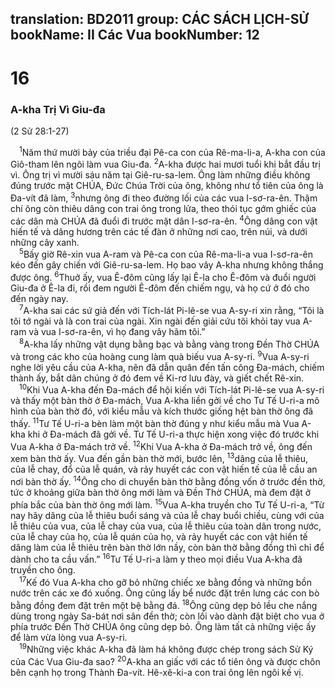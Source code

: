 translation: BD2011
group: CÁC SÁCH LỊCH-SỬ
bookName: II Các Vua 
bookNumber: 12
-------

<div class="title"><h1>16</h1><h3>A-kha Trị Vì Giu-đa</h3><p>(2 Sử 28:1-27)</p></div>
<span class="verse 2vua_16_1"> <sup>1</sup>Năm thứ mười bảy của triều đại Pê-ca con của Rê-ma-li-a, A-kha con của Giô-tham lên ngôi làm vua Giu-đa. </span>
<span class="verse 2vua_16_2"><sup>2</sup>A-kha được hai mươi tuổi khi bắt đầu trị vì. Ông trị vì mười sáu năm tại Giê-ru-sa-lem. Ông làm những điều không đúng trước mặt CHÚA, Ðức Chúa Trời của ông, không như tổ tiên của ông là Ða-vít đã làm, </span>
<span class="verse 2vua_16_3"><sup>3</sup>nhưng ông đi theo đường lối của các vua I-sơ-ra-ên. Thậm chí ông còn thiêu dâng con trai ông trong lửa, theo thói tục gớm ghiếc của các dân mà CHÚA đã đuổi đi trước mặt dân I-sơ-ra-ên. </span>
<span class="verse 2vua_16_4"><sup>4</sup>Ông dâng con vật hiến tế và dâng hương trên các tế đàn ở những nơi cao, trên núi, và dưới những cây xanh.<br/></span>
<span class="verse 2vua_16_5"> <sup>5</sup>Bấy giờ Rê-xin vua A-ram và Pê-ca con của Rê-ma-li-a vua I-sơ-ra-ên kéo đến gây chiến với Giê-ru-sa-lem. Họ bao vây A-kha nhưng không thắng được ông. </span>
<span class="verse 2vua_16_6"><sup>6</sup>Thuở ấy, vua Ê-đôm cũng lấy lại Ê-la cho Ê-đôm và đuổi người Giu-đa ở Ê-la đi, rồi đem người Ê-đôm đến chiếm ngụ, và họ cứ ở đó cho đến ngày nay.<br/></span>
<span class="verse 2vua_16_7"> <sup>7</sup>A-kha sai các sứ giả đến với Tích-lát Pi-lê-se vua A-sy-ri xin rằng, “Tôi là tôi tớ ngài và là con trai của ngài. Xin ngài đến giải cứu tôi khỏi tay vua A-ram và vua I-sơ-ra-ên, vì họ đang vây hãm tôi.”<br/></span>
<span class="verse 2vua_16_8"> <sup>8</sup>A-kha lấy những vật dụng bằng bạc và bằng vàng trong Ðền Thờ CHÚA và trong các kho của hoàng cung làm quà biếu vua A-sy-ri. </span>
<span class="verse 2vua_16_9"><sup>9</sup>Vua A-sy-ri nghe lời yêu cầu của A-kha, nên đã dẫn quân đến tấn công Ða-mách, chiếm thành ấy, bắt dân chúng ở đó đem về Ki-rơ lưu đày, và giết chết Rê-xin.<br/></span>
<span class="verse 2vua_16_10"> <sup>10</sup>Khi Vua A-kha đến Ða-mách để hội kiến với Tích-lát Pi-lê-se vua A-sy-ri và thấy một bàn thờ ở Ða-mách, Vua A-kha liền gởi về cho Tư Tế U-ri-a mô hình của bàn thờ đó, với kiểu mẫu và kích thước giống hệt bàn thờ ông đã thấy. </span>
<span class="verse 2vua_16_11"><sup>11</sup>Tư Tế U-ri-a bèn làm một bàn thờ đúng y như kiểu mẫu mà Vua A-kha khi ở Ða-mách đã gởi về. Tư Tế U-ri-a thực hiện xong việc đó trước khi Vua A-kha ở Ða-mách trở về. </span>
<span class="verse 2vua_16_12"><sup>12</sup>Khi Vua A-kha ở Ða-mách trở về, ông đến xem bàn thờ ấy. Vua đến gần bàn thờ mới, bước lên, </span>
<span class="verse 2vua_16_13"><sup>13</sup>dâng của lễ thiêu, của lễ chay, đổ của lễ quán, và rảy huyết các con vật hiến tế của lễ cầu an nơi bàn thờ ấy. </span>
<span class="verse 2vua_16_14"><sup>14</sup>Ông cho di chuyển bàn thờ bằng đồng vốn ở trước đền thờ, tức ở khoảng giữa bàn thờ ông mới làm và Ðền Thờ CHÚA, mà đem đặt ở phía bắc của bàn thờ ông mới làm. </span>
<span class="verse 2vua_16_15"><sup>15</sup>Vua A-kha truyền cho Tư Tế U-ri-a, “Từ nay hãy dâng của lễ thiêu buổi sáng và của lễ chay buổi chiều, cùng với của lễ thiêu của vua, của lễ chay của vua, của lễ thiêu của toàn dân trong nước, của lễ chay của họ, của lễ quán của họ, và rảy huyết các con vật hiến tế dâng làm của lễ thiêu trên bàn thờ lớn nầy, còn bàn thờ bằng đồng thì chỉ để dành cho ta cầu vấn.” </span>
<span class="verse 2vua_16_16"><sup>16</sup>Tư Tế U-ri-a làm y theo mọi điều Vua A-kha đã truyền cho ông.<br/></span>
<span class="verse 2vua_16_17"> <sup>17</sup>Kế đó Vua A-kha cho gỡ bỏ những chiếc xe bằng đồng và những bồn nước trên các xe đó xuống. Ông cũng lấy bể nước đặt trên lưng các con bò bằng đồng đem đặt trên một bệ bằng đá. </span>
<span class="verse 2vua_16_18"><sup>18</sup>Ông cũng dẹp bỏ lều che nắng dùng trong ngày Sa-bát nơi sân đền thờ; còn lối vào dành đặt biệt cho vua ở phía trước Ðền Thờ CHÚA ông cũng dẹp bỏ. Ông làm tất cả những việc ấy để làm vừa lòng vua A-sy-ri.<br/></span>
<span class="verse 2vua_16_19"> <sup>19</sup>Những việc khác A-kha đã làm há không được chép trong sách Sử Ký của Các Vua Giu-đa sao? </span>
<span class="verse 2vua_16_20"><sup>20</sup>A-kha an giấc với các tổ tiên ông và được chôn bên cạnh họ trong Thành Ða-vít. Hê-xê-ki-a con trai ông lên ngôi kế vị.<br/></span>
